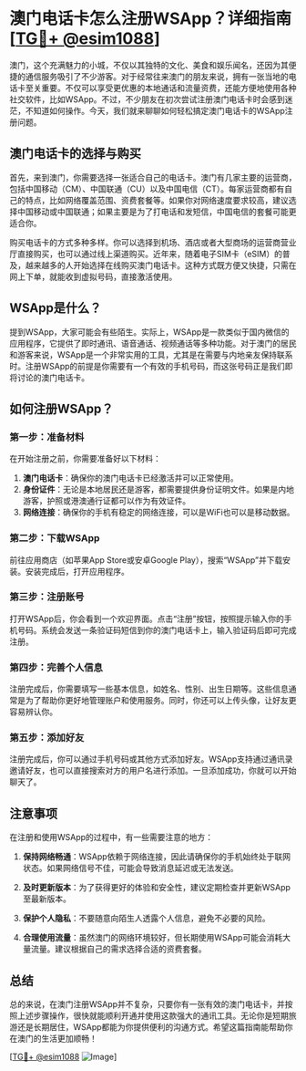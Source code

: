 # 澳门电话卡怎么注册WSApp？详细指南[[TG💪+ @esim1088](https://t.me/s/esim1088)]

澳门，这个充满魅力的小城，不仅以其独特的文化、美食和娱乐闻名，还因为其便捷的通信服务吸引了不少游客。对于经常往来澳门的朋友来说，拥有一张当地的电话卡至关重要。不仅可以享受更优惠的本地通话和流量资费，还能方便地使用各种社交软件，比如WSApp。不过，不少朋友在初次尝试注册澳门电话卡时会感到迷茫，不知道如何操作。今天，我们就来聊聊如何轻松搞定澳门电话卡的WSApp注册问题。

## 澳门电话卡的选择与购买

首先，来到澳门，你需要选择一张适合自己的电话卡。澳门有几家主要的运营商，包括中国移动（CM）、中国联通（CU）以及中国电信（CT）。每家运营商都有自己的特点，比如网络覆盖范围、资费套餐等。如果你对网络速度要求较高，建议选择中国移动或中国联通；如果主要是为了打电话和发短信，中国电信的套餐可能更适合你。

购买电话卡的方式多种多样。你可以选择到机场、酒店或者大型商场的运营商营业厅直接购买，也可以通过线上渠道购买。近年来，随着电子SIM卡（eSIM）的普及，越来越多的人开始选择在线购买澳门电话卡。这种方式既方便又快捷，只需在网上下单，就能收到虚拟号码，直接激活使用。

## WSApp是什么？

提到WSApp，大家可能会有些陌生。实际上，WSApp是一款类似于国内微信的应用程序，它提供了即时通讯、语音通话、视频通话等多种功能。对于澳门的居民和游客来说，WSApp是一个非常实用的工具，尤其是在需要与内地亲友保持联系时。注册WSApp的前提是你需要有一个有效的手机号码，而这张号码正是我们即将讨论的澳门电话卡。

## 如何注册WSApp？

### 第一步：准备材料

在开始注册之前，你需要准备好以下材料：
1. **澳门电话卡**：确保你的澳门电话卡已经激活并可以正常使用。
2. **身份证件**：无论是本地居民还是游客，都需要提供身份证明文件。如果是内地游客，护照或港澳通行证都可以作为有效证件。
3. **网络连接**：确保你的手机有稳定的网络连接，可以是WiFi也可以是移动数据。

### 第二步：下载WSApp

前往应用商店（如苹果App Store或安卓Google Play），搜索“WSApp”并下载安装。安装完成后，打开应用程序。

### 第三步：注册账号

打开WSApp后，你会看到一个欢迎界面。点击“注册”按钮，按照提示输入你的手机号码。系统会发送一条验证码短信到你的澳门电话卡上，输入验证码后即可完成注册。

### 第四步：完善个人信息

注册完成后，你需要填写一些基本信息，如姓名、性别、出生日期等。这些信息通常是为了帮助你更好地管理账户和使用服务。同时，你还可以上传头像，让好友更容易辨认你。

### 第五步：添加好友

注册完成后，你可以通过手机号码或其他方式添加好友。WSApp支持通过通讯录邀请好友，也可以直接搜索对方的用户名进行添加。一旦添加成功，你就可以开始聊天了。

## 注意事项

在注册和使用WSApp的过程中，有一些需要注意的地方：

1. **保持网络畅通**：WSApp依赖于网络连接，因此请确保你的手机始终处于联网状态。如果网络信号不佳，可能会导致消息延迟或无法发送。

2. **及时更新版本**：为了获得更好的体验和安全性，建议定期检查并更新WSApp至最新版本。

3. **保护个人隐私**：不要随意向陌生人透露个人信息，避免不必要的风险。

4. **合理使用流量**：虽然澳门的网络环境较好，但长期使用WSApp可能会消耗大量流量。建议根据自己的需求选择合适的资费套餐。

## 总结

总的来说，在澳门注册WSApp并不复杂，只要你有一张有效的澳门电话卡，并按照上述步骤操作，很快就能顺利开通并使用这款强大的通讯工具。无论你是短期旅游还是长期居住，WSApp都能为你提供便利的沟通方式。希望这篇指南能帮助你在澳门的生活更加顺畅！

[[TG💪+ @esim1088](https://t.me/s/esim1088) ![Image](https://i.postimg.cc/4NQfJmqS/Snipaste-2025-05-13-00-14-12.png)]
